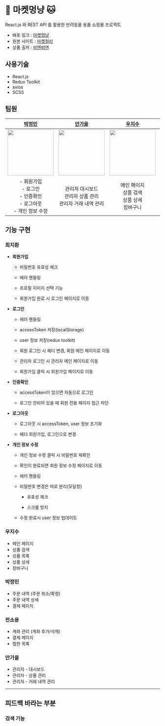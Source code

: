 # 🐶 마켓멍냥 🐱

React.js 와 REST API 를 활용한 반려동물 용품 쇼핑몰 프로젝트

- 배포 링크 : [마켓멍냥](https://market-mong-nyang.netlify.app/)
- 원본 사이트 : [마켓컬리](https://www.kurly.com/main)
- 상품 출처 : [비엔비엔](https://www.bienbien.kr/main/index.php)

## 사용기술

- React.js
- Redux Toolkit
- axios
- SCSS

## 팀원

|                     [박정민](https://github.com/plou102)                      |                  [안가을](https://github.com/autumnly1007)                   |                    [우지수](https://github.com/jisooround)                    |                     [전소윤](https://github.com/ddoyun)                      |                     [최지환](https://github.com/hwanky)                      |
| :---------------------------------------------------------------------------: | :--------------------------------------------------------------------------: | :---------------------------------------------------------------------------: | :--------------------------------------------------------------------------: | :--------------------------------------------------------------------------: |
| <img src="https://avatars.githubusercontent.com/u/107393773?v=4" width=150 /> | <img src="https://avatars.githubusercontent.com/u/87680906?v=4" width=150 /> | <img src="https://avatars.githubusercontent.com/u/110647022?v=4" width=150 /> | <img src="https://avatars.githubusercontent.com/u/46959186?v=4" width=150 /> | <img src="https://avatars.githubusercontent.com/u/48482406?v=4" width=150 /> |
| - 회원가입<br /> - 로그인<br /> - 인증확인<br /> - 로그아웃<br /> - 개인 정보 수정|관리자 대시보드<br />관리자 상품 관리<br />관리자 거래 내역 관리|메인 페이지<br />상품 검색<br />상품 상세<br />장바구니|계좌 관리<br />(계좌 추가/삭제)<br />결제 페이지<br />찜한 목록|회원가입<br />로그인<br />인증확인<br />로그아웃<br />개인 정보 수정

## 기능 구현

### 최지환

- **회원가입**

  - 비밀번호 유효성 체크

  - 에러 핸들링

  - 프로필 이미지 선택 기능

  - 회원가입 완료 시 로그인 페이지로 이동

- **로그인**

  - 에러 핸들링

  - accessToken 저장(localStorage)

  - user 정보 저장(redux toolkit)

  - 회원 로그인 시 헤더 변경, 회원 메인 페이지로 이동

  - 관리자 로그인 시 관리자 메인 페이지로 이동

  - 회원가입 클릭 시 회원가입 페이지로 이동

- **인증확인**

  - accessToken이 있으면 자동으로 로그인

  - 로그인 안되어 있을 때 회원 전용 페이지 접근 차단

- **로그아웃**

  - 로그아웃 시 accessToken, user 정보 초기화

  - 헤더 회원가입, 로그인으로 변경

- **개인 정보 수정**

  - 개인 정보 수정 클릭 시 비밀번호 재확인

  - 확인이 완료되면 회원 정보 수정 페이지로 이동

  - 에러 핸들링

  - 비밀번호 변경은 따로 분리(모달창)

    - 유효성 체크

    - 스크롤 방지

  - 수정 완료시 user 정보 업데이트

### 우지수

- 메인 페이지
- 상품 검색
- 상품 목록
- 상품 상세
- 장바구니

### 박정민

- 주문 내역 (주문 취소/확정)
- 주문 내역 상세
- 결제 페이지

### 전소윤

- 계좌 관리 (계좌 추가/삭제)
- 결제 페이지
- 찜한 목록

### 안가을

- 관리자 - 대시보드
- 관리자 - 상품 관리
- 관리자 - 거래 내역 관리

---

## 피드백 바라는 부분

### 검색 기능
